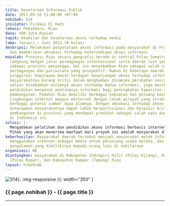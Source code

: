 ```yaml
---
title: Kesetaraan Informasi Publik
date: 2011-09-16 11:08:00 +07:00
nohibah: 514
inisiator: Firdaus El Hadi
lokasi: Pekanbaru, Riau
dana: 490 Juta Rupiah
topik: Keadilan dan kesetaraan akses terhadap media
lama: Januari – Juni 2012 (6 bulan)
deskripsi: Melakukan penyetaraan akses informasi pada masyarakat di Provinsi Riau
  dan memberikan advokasi terhadap ketersediaan akses informasi
masalah: Provinsi Riau secara geografis berada di sentral Pulau Sumatra dan berbatasan
  langsung dengan jalur perdagangan internasional serta daerah lain yang bisa berfungsi
  sebagai provinsi penyangga. Hal ini menyebabkan Riau sebagai salah satu tujuan investasi,
  perdagangan dan pariwisata yang prospektif. Namun di beberapa daerah terutama wilayah
  pinggiran/ kepulauan masih terdapat kesenjangan akses terhadap informasi, sehingga
  masyarakatnya kurang kritis dalam menghadapi dinamika perubahan sosial. Hal ini
  selain disebabkan minimnya akses terhadap media informasi, juga masih kurangnya
  pendidikan mengenai pentingnya informasi bagi peningkatan kapasitas masyarakat dalam
  pembangunan. Padahal Riau memiliki berbagai kekuatan dan peluang baik di tatanan
  lingkungan internal maupun eksternal dengan letak wilayah yang strategis dengan
  berbagai potensi sumber daya alamnya. Dengan advokasi terhadap akses informasi,
  diharapkan masyarakatnya dapat lebih berpartisipasi dan berpikir kritis dalam kegiatan
  pembangunan di provinsi yang mendapat predikat sebagai salah satu daerah terkaya
  di Indonesia ini.
solusi: |-
  Mengadakan pelatihan dan pendidikan akses informasi berbasis internet pada masyarakat, membentuk komunitas sadar informasi di setiap kabupaten sasaran, membuat portal jejaring informasi bagi masyarakat minim informasi di daerah sasaran, menyediakan akses terhadap teknologi informasi dan komunikasi, dan melakukan penelitian terpaan informasi pra dan pasca kegiatan.
  Pihak yang akan menerima manfaat dari proyek ini adalah masyarakat di Kabupaten Indragiri Hilir (Pulau Kijang), Kabupaten Bengkalis (Pulau Rupat), dan Kabupaten Kampar (Tapung) Riau
keberhasilan: Masyarakat daerah tersebut menjadi masyarakat melek informasi, mampu
  menggunakan internet sebagai media untuk penunjang usaha mereka, dan dapat membagikan
  pengalaman yang dimilikinya kepada orang lain di sekitarnya
organisasi: NA
diuntungkan: masyarakat di Kabupaten Indragiri Hilir (Pulau Kijang), Kabupaten Bengkalis
  (Pulau Rupat), dan Kabupaten Kampar (Tapung) Riau
layout: hibahcmb
---
```


![514](/static/img/hibahcmb/514.png){: .img-responsive }{: width="350" }

### {{ page.nohibah }} - {{ page.title }}

---
